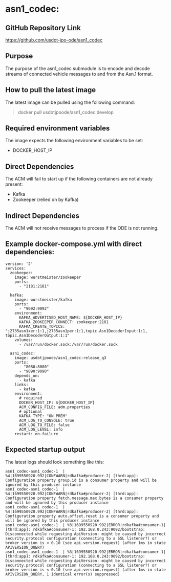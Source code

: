 # asn1_codec:

## GitHub Repository Link
https://github.com/usdot-jpo-ode/asn1_codec

## Purpose
The purpose of the asn1_codec submodule is to encode and decode streams of connected vehicle messages to and from the Asn.1 format.

## How to pull the latest image
The latest image can be pulled using the following command:
> docker pull usdotjpoode/asn1_codec:develop

## Required environment variables
The image expects the following environment variables to be set:
- DOCKER_HOST_IP

## Direct Dependencies
The ACM will fail to start up if the following containers are not already present:
- Kafka
- Zookeeper (relied on by Kafka)

## Indirect Dependencies
The ACM will not receive messages to process if the ODE is not running.

## Example docker-compose.yml with direct dependencies:
```
version: '2'
services:
  zookeeper:
    image: wurstmeister/zookeeper
    ports:
      - "2181:2181"

  kafka:
    image: wurstmeister/kafka
    ports:
      - "9092:9092"
    environment:
      KAFKA_ADVERTISED_HOST_NAME: ${DOCKER_HOST_IP}
      KAFKA_ZOOKEEPER_CONNECT: zookeeper:2181
      KAFKA_CREATE_TOPICS: "j2735asn1xer:1:1,j2735asn1per:1:1,topic.Asn1DecoderInput:1:1, topic.Asn1DecoderOutput:1:1"
    volumes:
      - /var/run/docker.sock:/var/run/docker.sock

  asn1_codec:
    image: usdotjpoode/asn1_codec:release_q3
    ports:
      - "8080:8080"
      - "9090:9090"
    depends_on:
      - kafka
    links:
      - kafka
    environment:
      # required
      DOCKER_HOST_IP: ${DOCKER_HOST_IP}
      ACM_CONFIG_FILE: adm.properties
      # optional
      KAFKA_TYPE: "ON_PREM"
      ACM_LOG_TO_CONSOLE: true
      ACM_LOG_TO_FILE: false
      ACM_LOG_LEVEL: info
    restart: on-failure
```

## Expected startup output
The latest logs should look something like this:
```
asn1_codec-asn1_codec-1  | %4|1699550920.992|CONFWARN|rdkafka#producer-2| [thrd:app]: Configuration property group.id is a consumer property and will be ignored by this producer instance
asn1_codec-asn1_codec-1  | %4|1699550920.992|CONFWARN|rdkafka#producer-2| [thrd:app]: Configuration property fetch.message.max.bytes is a consumer property and will be ignored by this producer instance
asn1_codec-asn1_codec-1  | %4|1699550920.992|CONFWARN|rdkafka#producer-2| [thrd:app]: Configuration property auto.offset.reset is a consumer property and will be ignored by this producer instance
asn1_codec-asn1_codec-1  | %3|1699550920.992|ERROR|rdkafka#consumer-1| [thrd:app]: rdkafka#consumer-1: 192.168.0.243:9092/bootstrap: Disconnected while requesting ApiVersion: might be caused by incorrect security.protocol configuration (connecting to a SSL listener?) or broker version is < 0.10 (see api.version.request) (after 1ms in state APIVERSION_QUERY)
asn1_codec-asn1_codec-1  | %3|1699550920.992|ERROR|rdkafka#consumer-1| [thrd:app]: rdkafka#consumer-1: 192.168.0.243:9092/bootstrap: Disconnected while requesting ApiVersion: might be caused by incorrect security.protocol configuration (connecting to a SSL listener?) or broker version is < 0.10 (see api.version.request) (after 1ms in state APIVERSION_QUERY, 1 identical error(s) suppressed)
```